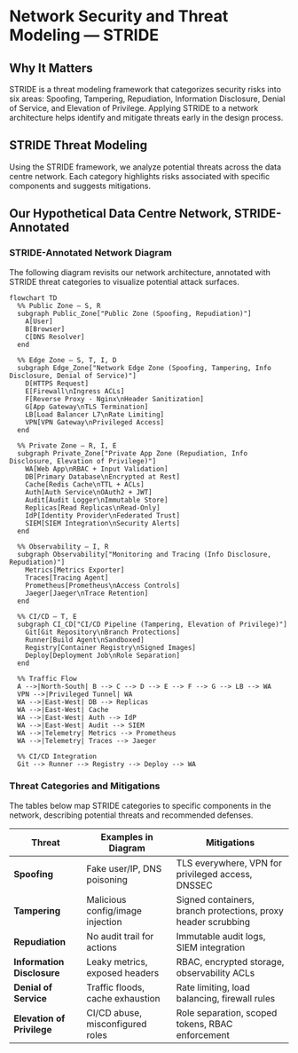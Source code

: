 # Network Security and Threat Modeling — STRIDE  

## Why It Matters

STRIDE is a threat modeling framework that categorizes security risks into six areas: Spoofing, Tampering, Repudiation, Information Disclosure, Denial of Service, and Elevation of Privilege. Applying STRIDE to a network architecture helps identify and mitigate threats early in the design process.

## STRIDE Threat Modeling

Using the STRIDE framework, we analyze potential threats across the data centre network. Each category highlights risks associated with specific components and suggests mitigations.

## Our Hypothetical Data Centre Network, STRIDE-Annotated

### STRIDE-Annotated Network Diagram

The following diagram revisits our network architecture, annotated with STRIDE threat categories to visualize potential attack surfaces.

```mermaid
flowchart TD
  %% Public Zone — S, R
  subgraph Public_Zone["Public Zone (Spoofing, Repudiation)"]
    A[User]
    B[Browser]
    C[DNS Resolver]
  end

  %% Edge Zone — S, T, I, D
  subgraph Edge_Zone["Network Edge Zone (Spoofing, Tampering, Info Disclosure, Denial of Service)"]
    D[HTTPS Request]
    E[Firewall\nIngress ACLs]
    F[Reverse Proxy - Nginx\nHeader Sanitization]
    G[App Gateway\nTLS Termination]
    LB[Load Balancer L7\nRate Limiting]
    VPN[VPN Gateway\nPrivileged Access]
  end

  %% Private Zone — R, I, E
  subgraph Private_Zone["Private App Zone (Repudiation, Info Disclosure, Elevation of Privilege)"]
    WA[Web App\nRBAC + Input Validation]
    DB[Primary Database\nEncrypted at Rest]
    Cache[Redis Cache\nTTL + ACLs]
    Auth[Auth Service\nOAuth2 + JWT]
    Audit[Audit Logger\nImmutable Store]
    Replicas[Read Replicas\nRead-Only]
    IdP[Identity Provider\nFederated Trust]
    SIEM[SIEM Integration\nSecurity Alerts]
  end

  %% Observability — I, R
  subgraph Observability["Monitoring and Tracing (Info Disclosure, Repudiation)"]
    Metrics[Metrics Exporter]
    Traces[Tracing Agent]
    Prometheus[Prometheus\nAccess Controls]
    Jaeger[Jaeger\nTrace Retention]
  end

  %% CI/CD — T, E
  subgraph CI_CD["CI/CD Pipeline (Tampering, Elevation of Privilege)"]
    Git[Git Repository\nBranch Protections]
    Runner[Build Agent\nSandboxed]
    Registry[Container Registry\nSigned Images]
    Deploy[Deployment Job\nRole Separation]
  end

  %% Traffic Flow
  A -->|North-South| B --> C --> D --> E --> F --> G --> LB --> WA
  VPN -->|Privileged Tunnel| WA
  WA -->|East-West| DB --> Replicas
  WA -->|East-West| Cache
  WA -->|East-West| Auth --> IdP
  WA -->|East-West| Audit --> SIEM
  WA -->|Telemetry| Metrics --> Prometheus
  WA -->|Telemetry| Traces --> Jaeger

  %% CI/CD Integration
  Git --> Runner --> Registry --> Deploy --> WA
```

### Threat Categories and Mitigations

The tables below map STRIDE categories to specific components in the network, describing potential threats and recommended defenses.


| Threat                     | Examples in Diagram              | Mitigations                                                   |
| ---------------------------- | ---------------------------------- | --------------------------------------------------------------- |
| **Spoofing**               | Fake user/IP, DNS poisoning      | TLS everywhere, VPN for privileged access, DNSSEC             |
| **Tampering**              | Malicious config/image injection | Signed containers, branch protections, proxy header scrubbing |
| **Repudiation**            | No audit trail for actions       | Immutable audit logs, SIEM integration                        |
| **Information Disclosure** | Leaky metrics, exposed headers   | RBAC, encrypted storage, observability ACLs                   |
| **Denial of Service**      | Traffic floods, cache exhaustion | Rate limiting, load balancing, firewall rules                 |
| **Elevation of Privilege** | CI/CD abuse, misconfigured roles | Role separation, scoped tokens, RBAC enforcement              |
